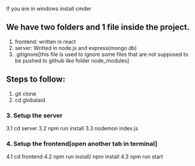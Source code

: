 If you are in windows install cmder

## We have two folders and 1 file inside the project.
1. frontend: written in react
2. server: Writted in node.js and express(mongo db)
3. .gitignore[this file is used to ignore some files that are not supposed to be pushed to github like folder node_modules]
## Steps to follow:
1. git clone 
2. cd globalaid 
### 3. Setup the server
   3.1 cd server
   3.2 npm run install
   3.3 nodemon index.js
### 4. Setup the frontend[open another tab in terminal]
   4.1 cd frontend
   4.2 npm run install/ npm install
   4.3 npm run start
